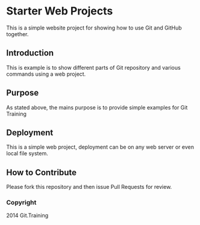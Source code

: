# Starter Web Projects

This is a simple website project for 
showing how to use Git  and GitHub together.

## Introduction 

This is example is to show different parts of Git repository
and various commands using a web project.

## Purpose 

As stated above, the mains purpose is to provide simple examples for Git Training

## Deployment

This is a simple web project, deployment can be on any web server or even local file system.

## How to Contribute

Please fork this repository and then issue Pull Requests for review.

### Copyright

2014 Git.Training